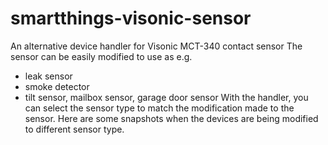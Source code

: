 # smartthings-visonic-sensor
An alternative device handler for Visonic MCT-340 contact sensor
The sensor can be easily modified to use as e.g.
  - leak sensor
  - smoke detector
  - tilt sensor, mailbox sensor, garage door sensor
With the handler, you can select the sensor type to match the modification made to the sensor.
Here are some snapshots when the devices are being modified to different sensor type.


